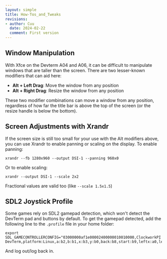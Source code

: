 ```yaml
---
layout: simple
title: How-Tos_and_Tweaks
revisions:
- author: Cuu 
  date: 2024-02-22
  comment: First version
---
```

## Window Manipulation

With Xfce on the Devterm A04 and A06, it can be difficult to manipulate
windows that are taller than the screen. There are two lesser-known
modifiers that can aid here:

- **Alt + Left Drag**: Move the window from any position
- **Alt + Right Drag**: Resize the window from any position

These two modifier combinations can move a window from any position,
regardless of how far the title bar is above the top of the screen (or
the resize handle is below the bottom).

## Screen Adjustments with Xrandr

If the screen size is still too small for your use with the Alt
modifiers above, you can use Xrandr to enable panning or scaling on the
display. To enable panning:

    xrandr --fb 1280x960 --output DSI-1 --panning 960x0

Or to enable scaling:

    xrandr --output DSI-1 --scale 2x2

Fractional values are valid too (like `--scale 1.5x1.5`)

## SDL2 Joystick Profile

Some games rely on SDL2 gamepad detection, which won't detect the
DevTerm pad and buttons by default. To get the gamepad detected, add the
following line to the `.profile` file in your home folder:

    export SDL_GAMECONTROLLERCONFIG="03000000af1e00002400000010010000,ClockworkPI DevTerm,platform:Linux,a:b2,b:b1,x:b3,y:b0,back:b8,start:b9,leftx:a0,lefty:a1,"

And log out/log back in.
